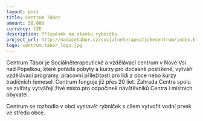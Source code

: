 ```yaml
---
layout: post
title: Centrum Tábor
amount: 50,000
currency: CZK
description: Příspěvek na stavbu rybníčku
project_url: http://nadacetabor.cz/socialneterapeutickecentrum/index.html
logo: centrum_tabor_logo.jpg
---
```


Centrum Tábor je Sociálněterapeutické a vzdělávací centrum v Nové Vsi nad Popelkou, které pořádá pobyty a kurzy pro dočasně postižené, vytváří vzdělávací programy, pracovní příležitosti pro lidi z obce nebo kurzy tradičních řemesel. Centrum funguje již přes 20 liet. Zahrada Centra spolu se zvířaty vytvářejí živé místo pro odpočinek návštěvníků Centra i místních obyvatel.

Centrum se rozhodlo v obci vystavět rybníček s cílem vytvořit vodní prvek ve středu obce.
